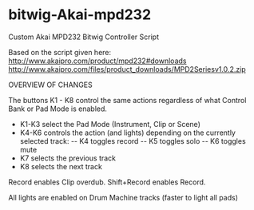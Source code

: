 # bitwig-Akai-mpd232
Custom Akai MPD232 Bitwig Controller Script

Based on the script given here:
http://www.akaipro.com/product/mpd232#downloads
http://www.akaipro.com/files/product_downloads/MPD2Seriesv1.0.2.zip

OVERVIEW OF CHANGES

The buttons K1 - K8 control the same actions regardless of what Control Bank or Pad Mode is enabled.
- K1-K3 select the Pad Mode (Instrument, Clip or Scene)
- K4-K6 controls the action (and lights) depending on the currently selected track:
-- K4 toggles record
-- K5 toggles solo
-- K6 toggles mute 
- K7 selects the previous track
- K8 selects the next track
  
Record enables Clip overdub. Shift+Record enables Record.

All lights are enabled on Drum Machine tracks (faster to light all pads)

